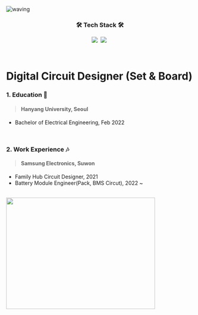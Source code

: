 ![waving](https://capsule-render.vercel.app/api?type=waving&height=160&text=⚡JiseobAn&fontAlign=78&fontAlignY=30&color=gradient&fontSize=45)   

<h3 align="center">🛠 Tech Stack 🛠</h3>
<p align="center">
  <img src ="https://img.shields.io/badge/MATLAB-6935D3.svg?&style=flat-square&logo=MATLAB&logoColor=white"/></a>&nbsp 
  <img src="https://img.shields.io/badge/Python-3766AB?style=flat-square&logo=Python&logoColor=white"/></a>&nbsp 
</p>

<br>

# Digital Circuit Designer (Set & Board)

### 1. Education 👾
> #### Hanyang University, Seoul
* Bachelor of Electrical Engineering, Feb 2022

<br>

### 2. Work Experience 🎶
> #### Samsung Electronics, Suwon
* Family Hub Circuit Designer, 2021
* Battery Module Engineer(Pack, BMS Circut), 2022 ~

<br>

<img src="https://user-images.githubusercontent.com/108216187/175809517-ce9379e0-334b-459c-85a1-2838ab6ce3ec.jpg" height="300" width="400">
